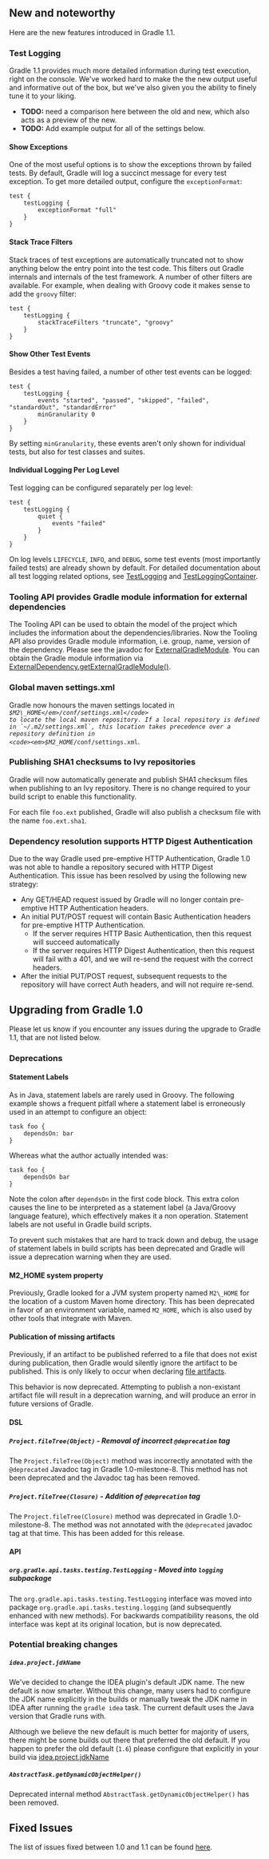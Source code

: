 ## New and noteworthy

Here are the new features introduced in Gradle 1.1.

### Test Logging

Gradle 1.1 provides much more detailed information during test execution, right on the console. We've worked hard to make the the new output useful and informative out of the box, but we've also given you the ability to finely tune it to your liking.

* **TODO:** need a comparison here between the old and new, which also acts as a preview of the new.
* **TODO:** Add example output for all of the settings below.

#### Show Exceptions

One of the most useful options is to show the exceptions thrown by failed tests. By default, Gradle will log a succinct message for every test exception. To get more detailed output, configure the `exceptionFormat`:

    test {
        testLogging {
            exceptionFormat "full"
        }
    }

#### Stack Trace Filters

Stack traces of test exceptions are automatically truncated not to show anything below the entry point into the test code. This filters out Gradle internals and internals of the test framework. A number of other filters are available. For example, when dealing with Groovy code it makes sense to add the `groovy` filter:

    test {
        testLogging {
            stackTraceFilters "truncate", "groovy"
        }
    }

#### Show Other Test Events

Besides a test having failed, a number of other test events can be logged:

    test {
        testLogging {
            events "started", "passed", "skipped", "failed", "standardOut", "standardError"
            minGranularity 0
        }
    }

By setting `minGranularity`, these events aren't only shown for individual tests, but also for test classes and suites.

#### Individual Logging Per Log Level

Test logging can be configured separately per log level:

    test {
        testLogging {
            quiet {
                events "failed"
            }
        }
    }

On log levels `LIFECYCLE`, `INFO`, and `DEBUG`, some test events (most importantly failed tests) are already shown by default. For detailed documentation about all test logging related options, see [TestLogging](javadoc/org/gradle/api/tasks/testing/logging/TestLogging.html) and [TestLoggingContainer](javadoc/org/gradle/api/tasks/testing/logging/TestLoggingContainer.html).

### Tooling API provides Gradle module information for external dependencies

The Tooling API can be used to obtain the model of the project which includes the information about the dependencies/libraries. Now the Tooling API also provides Gradle module information, i.e. group, name, version of the dependency. Please see the javadoc for [ExternalGradleModule](javadoc/org/gradle/tooling/model/ExternalGradleModule.html). You can obtain the Gradle module information via [ExternalDependency.getExternalGradleModule()](javadoc/org/gradle/tooling/model/ExternalDependency.html#getExternalGradleModule\(\)).

### Global maven settings.xml

Gradle now honours the maven settings located in <code><em>$M2\_HOME</em>/conf/settings.xml</code> to locate the local maven repository. If a local repository is defined in `~/.m2/settings.xml`, this location takes precedence over a repository definition in <code><em>$M2\_HOME</em>/conf/settings.xml</code>.

### Publishing SHA1 checksums to Ivy repositories

Gradle will now automatically generate and publish SHA1 checksum files when publishing to an Ivy repository. There is no change required to your build script to enable this functionality.

For each file `foo.ext` published, Gradle will also publish a checksum file with the name `foo.ext.sha1`.

### Dependency resolution supports HTTP Digest Authentication

Due to the way Gradle used pre-emptive HTTP Authentication, Gradle 1.0 was not able to handle a repository secured with HTTP Digest Authentication. This issue has been resolved by using the following new strategy:

* Any GET/HEAD request issued by Gradle will no longer contain pre-emptive HTTP Authentication headers.
* An initial PUT/POST request will contain Basic Authentication headers for pre-emptive HTTP Authentication.
    * If the server requires HTTP Basic Authentication, then this request will succeed automatically
    * If the server requires HTTP Digest Authentication, then this request will fail with a 401, and we will re-send the request with the correct headers.
* After the initial PUT/POST request, subsequent requests to the repository will have correct Auth headers, and will not require re-send.

## Upgrading from Gradle 1.0

Please let us know if you encounter any issues during the upgrade to Gradle 1.1, that are not listed below.

### Deprecations

#### Statement Labels

As in Java, statement labels are rarely used in Groovy. The following example shows a frequent pitfall where a statement label is erroneously used in an attempt to configure an object:

    task foo {
        dependsOn: bar
    }

Whereas what the author actually intended was:

    task foo {
        dependsOn bar
    }

Note the colon after `dependsOn` in the first code block. This extra colon causes the line to be interpreted as a statement label (a Java/Groovy language feature), which effectively makes it a non operation. Statement labels are not useful in Gradle build scripts.

To prevent such mistakes that are hard to track down and debug, the usage of statement labels in build scripts has been deprecated and Gradle will issue a deprecation warning when they are used.

#### M2_HOME system property

Previously, Gradle looked for a JVM system property named `M2\_HOME` for the location of a custom Maven home directory. This has been deprecated in favor of an environment variable, named `M2_HOME`, which is also used by other tools that integrate with Maven.

#### Publication of missing artifacts

Previously, if an artifact to be published referred to a file that does not exist during publication, then Gradle would silently ignore the artifact to be published. This is only likely to occur when declaring [file artifacts](userguide/artifact_management.html#N143A6).

This behavior is now deprecated. Attempting to publish a non-existant artifact file will result in a deprecation warning, and will produce an error in future versions of Gradle.

#### DSL

##### `Project.fileTree(Object)` - Removal of incorrect `@deprecation` tag

The `Project.fileTree(Object)` method was incorrectly annotated with the `@deprecated` Javadoc tag in Gradle 1.0-milestone-8. This method has not been deprecated and the Javadoc tag has been removed.

##### `Project.fileTree(Closure)` - Addition of `@deprecation` tag

The `Project.fileTree(Closure)` method was deprecated in Gradle 1.0-milestone-8. The method was not annotated with the `@deprecated` javadoc tag at that time. This has been added for this release.

#### API

##### `org.gradle.api.tasks.testing.TestLogging` - Moved into `logging` subpackage

The `org.gradle.api.tasks.testing.TestLogging` interface was moved into package `org.gradle.api.tasks.testing.logging` (and subsequently enhanced with new methods). For backwards compatibility reasons, the old interface was kept at its original location,
but is now deprecated.

### Potential breaking changes

##### `idea.project.jdkName`

We've decided to change the IDEA plugin's default JDK name. The new default is now smarter. Without this change, many users had to configure the JDK name explicitly in the builds or manually tweak the JDK name in IDEA after running the `gradle idea` task. The current default uses the Java version that Gradle runs with.

Although we believe the new default is much better for majority of users, there might be some builds out there that preferred the old default. If you happen to prefer the old default (`1.6`) please configure that explicitly in your build via [idea.project.jdkName](dsl/org.gradle.plugins.ide.idea.model.IdeaProject.html#org.gradle.plugins.ide.idea.model.IdeaProject:jdkName)

##### `AbstractTask.getDynamicObjectHelper()`

Deprecated internal method `AbstractTask.getDynamicObjectHelper()` has been removed.

## Fixed Issues

The list of issues fixed between 1.0 and 1.1 can be found [here](http://issues.gradle.org/sr/jira.issueviews:searchrequest-printable/temp/SearchRequest.html?jqlQuery=fixVersion+in+%28%221.1-rc-1%22%29+ORDER+BY+priority&tempMax=1000).
